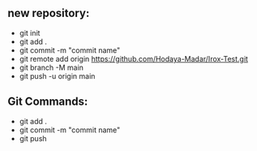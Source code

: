 ## new repository:
- git init
- git add .
- git commit -m "commit name"
- git remote add origin https://github.com/Hodaya-Madar/Irox-Test.git
- git branch -M main
- git push -u origin main

## Git Commands:
- git add .
- git commit -m "commit name"
- git push




